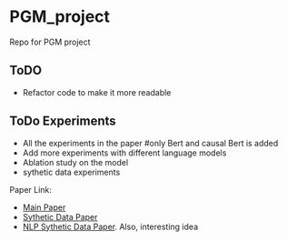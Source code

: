 # PGM_project
Repo for PGM project

## ToDO
- Refactor code to make it more readable

## ToDo Experiments
- All the experiments in the paper #only Bert and causal Bert is added
- Add more experiments with different language models
- Ablation study on the model
- sythetic data experiments

Paper Link: 
- [Main Paper](http://proceedings.mlr.press/v124/veitch20a/veitch20a.pdf)
- [Sythetic Data Paper](https://github.com/QuantLet/DataGenerationForCausalInference)
- [NLP Sythetic Data Paper](https://arxiv.org/pdf/2102.05638.pdf). Also, interesting idea